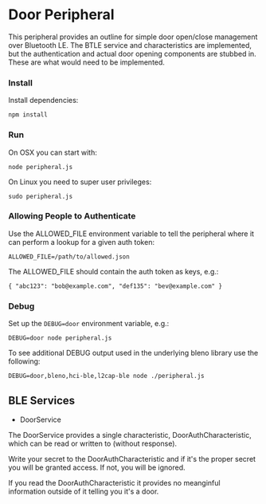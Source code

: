 # Door Peripheral

This peripheral provides an outline for simple door open/close management over Bluetooth LE. The BTLE service and characteristics are implemented, but the authentication and actual door opening components are stubbed in. These are what would need to be implemented.

### Install

Install dependencies:

    npm install

### Run

On OSX you can start with:

    node peripheral.js

On Linux you need to super user privileges:

    sudo peripheral.js

### Allowing People to Authenticate

Use the ALLOWED_FILE environment variable to tell the peripheral where it can perform a lookup for a given auth token:

    ALLOWED_FILE=/path/to/allowed.json

The ALLOWED_FILE should contain the auth token as keys, e.g.:

    { "abc123": "bob@example.com", "def135": "bev@example.com" }

### Debug

Set up the `DEBUG=door` environment variable, e.g.:

    DEBUG=door node peripheral.js

To see additional DEBUG output used in the underlying bleno library use the following:

    DEBUG=door,bleno,hci-ble,l2cap-ble node ./peripheral.js

## BLE Services

* DoorService

The DoorService provides a single characteristic, DoorAuthCharacteristic, which can be read or written to (without response).

Write your secret to the DoorAuthCharacteristic and if it's the proper secret you will be granted access. If not, you will be ignored.

If you read the DoorAuthCharacteristic it provides no meanginful information outside of it telling you it's a door.

